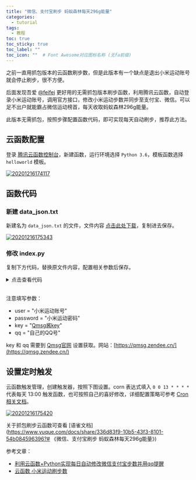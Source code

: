 ```yaml
---
title: "微信、支付宝刷步 蚂蚁森林每天296g能量"
categories:
  - tutorial
tags:
  - 教程
toc: true
toc_sticky: true
toc_label: ""
toc_icon: ""  # Font Awesome对应图标名称 (无fa前缀)	
---
```

之前一直用抓包版本的云函数刷步数，但是此版本有一个缺点是退出小米运动账号就会停止刷步，很不方便。

后面发现吾爱 [@feifei](https://www.52pojie.cn/thread-1222713-1-1.html) 更好用的无需抓包版本刷步函数，利用腾讯云函数，自动登录小米运动账号，调用官方接口，修改小米运动步数并同步至支付宝、微信。可以足不出户就能霸占微信运动榜首，每天收取蚂蚁森林296g能量。

此版本无需抓包，按照步骤配置函数代码，即可实现每天自动刷步，推荐此方法。

## 云函数配置
登录 [腾讯云函数控制台](https://console.cloud.tencent.com/scf/list)，新建函数，运行环境选择 `Python 3.6`，模板函数选择 `helloworld` 模板。

[![20201216174117](https://cdn.jsdelivr.net/gh/sunete/imghost/img20201216174117.png)](https://cdn.jsdelivr.net/gh/sunete/imghost/img20201216174117.png)

## 函数代码
### 新建 data_json.txt
新建名为 `data_json.txt` 的文件，文件内容 [点击此处下载](https://www.lanzoui.com/iz6HHjeu23i)，复制进去保存。

[![20201216175343](https://cdn.jsdelivr.net/gh/sunete/imghost/img20201216175343.png)](https://cdn.jsdelivr.net/gh/sunete/imghost/img20201216175343.png)

### 修改 index.py
复制下方代码，替换原文件内容，配置相关参数后保存。

<details>
<summary>点击查看代码</summary>

<pre><code>
import requests,time,re
from random import randint
  
headers = {
    'User-Agent':'Mozilla/5.0 (Windows NT 10.0; Win64; x64) AppleWebKit/537.36 (KHTML, like Gecko) Chrome/72.0.3626.121 Safari/537.36'
    }
  
#以下参数自己填写
user = ""
password = ""
step = str(randint(17760,20000))
 
#机器人key
key = ""
qq = ""
 
def get_code(location):
    code_pattern = re.compile("(?<=access=).*?(?=&)")
    code = code_pattern.findall(location)[0]
    #print(code)
    return code
 
#get_code("https://s3-us-west-2.amazonaws.com/hm-registration/successsignin.html?region=cn-northwest-1&access=N2CPd5eddwaEs0vWwqUlC&country_code=CN&expiration=1602140234")
 
def login(user,password):
    url1 = "https://api-user.huami.com/registrations/+86" + user + "/tokens"
    headers = {
        "Content-Type":"application/x-www-form-urlencoded;charset=UTF-8",
        "User-Agent":"MiFit/4.6.0 (iPhone; iOS 14.0.1; Scale/2.00)"
        }
    data1 = {
        "client_id":"HuaMi",
        "password":f"{password}",
        "redirect_uri":"https://s3-us-west-2.amazonaws.com/hm-registration/successsignin.html",
        "token":"access"
        }
    r1 = requests.post(url1,data=data1,headers=headers,allow_redirects=False)
    print(r1.text)
    location = r1.headers["Location"]
    #print(location)
    try:
        code = get_code(location)
    except:
        print("登录失败！")
        return 0,0
    print("access_code获取成功！")
    print(code)
     
    url2 = "https://account.huami.com/v2/client/login"
    data2 = {
        "app_name":"com.xiaomi.hm.health",
        "app_version":"4.6.0",
        "code":f"{code}",
        "country_code":"CN",
        "device_id":"2C8B4939-0CCD-4E94-8CBA-CB8EA6E613A1",
        "device_model":"phone",
        "grant_type":"access_token",
        "third_name":"huami_phone",
        } 
    r2 = requests.post(url2,data=data2,headers=headers).json()
    login_token = r2["token_info"]["login_token"]
    print("login_token获取成功！")
    print(login_token)
    userid = r2["token_info"]["user_id"]
    print("userid获取成功！")
    print(userid)
 
    return login_token,userid
     
#login("","")
 
def main_handler(event, context):
    login_token,userid = login(user,password)
    if login_token == 0:
        return
    t = get_time()
    app_token = get_app_token(login_token)
    with open('data_json.txt','rt') as f:
        data_json = f.read()
    date = time.strftime("%Y-%m-%d",time.localtime())
    data_json += date + "\"}]"
    step_pattern = re.compile("12345")
    de_id_pattern = re.compile("321123")
    data_json = de_id_pattern.sub("DA932FFFFE8816E7",data_json)
    data_json = step_pattern.sub(f"{step}",data_json)
    url = f'https://api-mifit-cn.huami.com/v1/data/band_data.json?&t={t}'
    head = {
        'User-Agent': 'Mozilla/5.0 (iPhone; CPU iPhone OS 13_4_1 like Mac OS X) AppleWebKit/605.1.15 (KHTML, like Gecko) Mobile/15E148 MicroMessenger/7.0.12(0x17000c2d) NetType/WIFI Language/zh_CN',
        'apptoken': f'{app_token}'
        }
    data = {
        'data_json': f'{data_json}',
        'userid': f'{userid}',
        'device_type': '0',
        'last_sync_data_time': '1589917081',
        'last_deviceid': 'DA932FFFFE8816E7',
        }
    response = requests.post(url, data=data, headers=head).json()
    print(response)
    result = f"每日修改步数{step}："+ response['message']
    print(result)
    robot(result)
    return result
  
#获取时间戳
def get_time():
    url = 'http://api.m.taobao.com/rest/api3.do?api=mtop.common.getTimestamp'
    response = requests.get(url,headers=headers).json()
    t = response['data']['t']
    return t
  
#获取app_token
def get_app_token(login_token):
    url = f"https://account-cn.huami.com/v1/client/app_tokens?app_name=com.xiaomi.hm.health&dn=api-user.huami.com%2Capi-mifit.huami.com%2Capp-analytics.huami.com&login_token={login_token}&os_version=4.1.0"
    response = requests.get(url,headers=headers).json()
    app_token = response['token_info']['app_token']
    print("app_token获取成功！")
    print(app_token)
    return app_token
  
#机器人
def robot(text):
    try:
        url = "https://qmsg.zendee.cn:443/send/" + key
        data = {
            'msg': f'{text}',
            'qq': f'{qq}'
            }
        r = requests.post(url,data =data)
        print(r.text)
    except:
        print("发送失败！")
    else:
        print("发送成功！")
</code></pre>
</details>

<br>注意填写参数：

- user = "小米运动账号"
- password = "小米运动密码"
- key = "[Qmsg酱key](https://qmsg.zendee.cn/)"
- qq = "自己的QQ号"

key 和 qq 需要到 [Qmsg官网](https://qmsg.zendee.cn/) 设置获取。网站：[https://qmsg.zendee.cn/](https://qmsg.zendee.cn/)

## 设置定时触发
云函数触发管理，创建触发器，按照下图设置。corn 表达式填入 `0 0 13 * * * *` 代表每天 13:00 触发函数，也可按照自己的喜好修改，详细配置策略可参考 [Cron相关文档](https://cloud.tencent.com/document/product/583/9708#cron-.E8.A1.A8.E8.BE.BE.E5.BC.8F)。

[![20201216175420](https://cdn.jsdelivr.net/gh/sunete/imghost/img20201216175420.png)](https://cdn.jsdelivr.net/gh/sunete/imghost/img20201216175420.png)

关于抓包刷步云函数可查看 [语雀文档](https://www.yuque.com/docs/share/336d83f9-10b5-43f3-8101-54b084596396?# 《微信、支付宝刷步 蚂蚁森林每天296g能量》)

参考文章：

- [利用云函数+Python实现每日自动修改微信支付宝步数并用qq提醒](https://www.52pojie.cn/thread-1222713-1-1.html)
- [云函数 小米运动刷步数](https://www.52pojie.cn/thread-1247687-1-1.html)